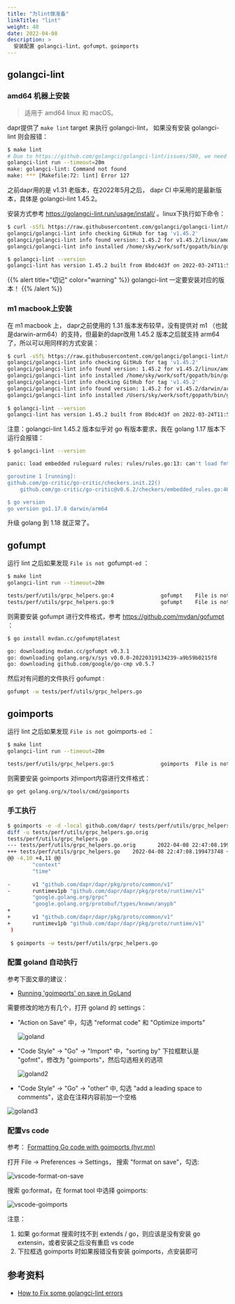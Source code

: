 ```yaml
---
title: "为lint做准备"
linkTitle: "lint"
weight: 40
date: 2022-04-08
description: >
  安装配置 golangci-lint、gofumpt、goimports
---
```


## golangci-lint

### amd64 机器上安装

> 适用于 amd64 linux 和 macOS。

dapr提供了 `make lint`  target 来执行  golangci-lint， 如果没有安装 golangci-lint 则会报错：

```bash
$ make lint
# Due to https://github.com/golangci/golangci-lint/issues/580, we need to add --fix for windows
golangci-lint run --timeout=20m
make: golangci-lint: Command not found
make: *** [Makefile:72: lint] Error 127
```

之前dapr用的是 v1.31 老版本，在2022年5月之后， dapr CI 中采用的是最新版本，具体是 golangci-lint 1.45.2。

安装方式参考 https://golangci-lint.run/usage/install/ 。linux下执行如下命令：

```bash
$ curl -sSfL https://raw.githubusercontent.com/golangci/golangci-lint/master/install.sh | sh -s -- -b $(go env GOPATH)/bin v1.45.2
golangci/golangci-lint info checking GitHub for tag 'v1.45.2'
golangci/golangci-lint info found version: 1.45.2 for v1.45.2/linux/amd64
golangci/golangci-lint info installed /home/sky/work/soft/gopath/bin/golangci-lint

$ golangci-lint --version
golangci-lint has version 1.45.2 built from 8bdc4d3f on 2022-03-24T11:51:26Z
```

{{% alert title="切记" color="warning" %}}
golangci-lint 一定要安装对应的版本！
{{% /alert %}}

### m1 macbook上安装

在 m1 macbook 上， dapr之前使用的 1.31 版本发布较早，没有提供对 m1 （也就是darwin-arm64）的支持，但最新的dapr改用 1.45.2 版本之后就支持 arm64 了，所以可以用同样的方式安装：

```bash
$ curl -sSfL https://raw.githubusercontent.com/golangci/golangci-lint/master/install.sh | sh -s -- -b $(go env GOPATH)/bin v1.45.2
golangci/golangci-lint info checking GitHub for tag 'v1.45.2'
golangci/golangci-lint info found version: 1.45.2 for v1.45.2/linux/amd64
golangci/golangci-lint info installed /home/sky/work/soft/gopath/bin/golangci-lint
golangci/golangci-lint info checking GitHub for tag 'v1.45.2'
golangci/golangci-lint info found version: 1.45.2 for v1.45.2/darwin/arm64
golangci/golangci-lint info installed /Users/sky/work/soft/gopath/bin/golangci-lint
 
$ golangci-lint --version
golangci-lint has version 1.45.2 built from 8bdc4d3f on 2022-03-24T11:51:26Z
```

注意：golangci-lint  1.45.2 版本似乎对 go 有版本要求，我在 golang 1.17 版本下运行会报错：

```bash
$ golangci-lint --version

panic: load embedded ruleguard rules: rules/rules.go:13: can't load fmt

goroutine 1 [running]:
github.com/go-critic/go-critic/checkers.init.22()
	github.com/go-critic/go-critic@v0.6.2/checkers/embedded_rules.go:46 +0x494

$ go version  
go version go1.17.8 darwin/arm64
```

升级 golang 到 1.18 就正常了。

## gofumpt

运行 lint 之后如果发现 `File is not `gofumpt`-ed` ：

```bash
$ make lint
golangci-lint run --timeout=20m

tests/perf/utils/grpc_helpers.go:4               gofumpt    File is not `gofumpt`-ed
tests/perf/utils/grpc_helpers.go:9               gofumpt    File is not `gofumpt`-ed
```

则需要安装 gofumpt 进行文件格式，参考 https://github.com/mvdan/gofumpt ：

```bash
$ go install mvdan.cc/gofumpt@latest

go: downloading mvdan.cc/gofumpt v0.3.1
go: downloading golang.org/x/sys v0.0.0-20220319134239-a9b59b0215f8
go: downloading github.com/google/go-cmp v0.5.7
```

然后对有问题的文件执行 gofumpt :

```bash
gofumpt -w tests/perf/utils/grpc_helpers.go 
```


## goimports

运行 lint 之后如果发现 `File is not `goimports`-ed` ：

```bash
$ make lint
golangci-lint run --timeout=20m

tests/perf/utils/grpc_helpers.go:5               goimports  File is not `goimports`-ed with -local github.com/dapr/
```

则需要安装 goimports 对import内容进行文件格式：

```bash
go get golang.org/x/tools/cmd/goimports
```


### 手工执行

```bash
$ goimports -e -d -local github.com/dapr/ tests/perf/utils/grpc_helpers.go
diff -u tests/perf/utils/grpc_helpers.go.orig 
tests/perf/utils/grpc_helpers.go
--- tests/perf/utils/grpc_helpers.go.orig       2022-04-08 22:47:08.199473748 +0800
+++ tests/perf/utils/grpc_helpers.go    2022-04-08 22:47:08.199473748 +0800
@@ -4,10 +4,11 @@
        "context"
        "time"
 
-       v1 "github.com/dapr/dapr/pkg/proto/common/v1"
-       runtimev1pb "github.com/dapr/dapr/pkg/proto/runtime/v1"
        "google.golang.org/grpc"
        "google.golang.org/protobuf/types/known/anypb"
+
+       v1 "github.com/dapr/dapr/pkg/proto/common/v1"
+       runtimev1pb "github.com/dapr/dapr/pkg/proto/runtime/v1"
 )
 
 $ goimports -w tests/perf/utils/grpc_helpers.go
```

### 配置 goland 自动执行

参考下面文章的建议：

- [Running 'goimports' on save in GoLand](https://stackoverflow.com/questions/45590236/running-goimports-on-save-in-goland)

需要修改的地方有几个，打开 goland 的 settings：

- "Action on Save" 中，勾选 "reformat code" 和 "Optimize imports"

  ![goland](images/goland.png)

- "Code Style" -> "Go" -> "Import" 中，"sorting by" 下拉框默认是 "gofmt"，修改为 "goimports"，然后勾选相关的选项

  ![goland2](images/goland2.png)

-  "Code Style" -> "Go" -> "other" 中, 勾选 "add a leading space to comments"，这会在注释内容前加一个空格

  ![goland3](images/goland3.png)

### 配置vs code

参考： [Formatting Go code with goimports (hyr.mn)](https://hyr.mn/gofmt/)

打开 File -> Preferences -> Settings， 搜索 "format on save"，勾选:

![vscode-format-on-save](images/vscode-format-on-save.png)

搜索 go:format，在 format tool 中选择 goimports: 

![vscode-goimports](images/vscode-goimports.png)

注意：

1. 如果 go:format 搜索时找不到 extends / go，则应该是没有安装 go extensin，或者安装之后没有重启 vs code
2. 下拉框选 goimports 时如果报错没有安装 goimports，点安装即可

## 参考资料

- [How to Fix some golangci-lint errors](http://giaogiaocat.github.io/go/how-to-fix-file-is-not-gofumpt-ed-gofumpt-error/)

